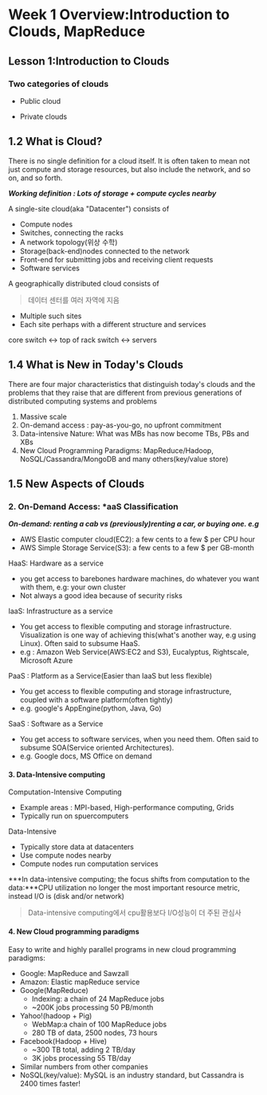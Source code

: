 # Week 1 Overview:Introduction to Clouds, MapReduce

## Lesson 1:Introduction to Clouds

### Two categories of clouds

- Public cloud

- Private clouds

## 1.2 What is Cloud?

There is no single definition for a cloud itself. It is often taken to mean not just compute and storage resources, but also include the network, and so on, and so forth. 

***Working definition : Lots of storage + compute cycles nearby***

A single-site cloud(aka "Datacenter") consists of

- Compute nodes
- Switches, connecting the racks
- A network topology(위상 수학)
- Storage(back-end)nodes connected to the network
- Front-end for submitting jobs and receiving client requests
- Software services

A geographically distributed cloud consists of

> 데이터 센터를 여러 자역에 지음

- Multiple such sites
- Each site perhaps with a different structure and services

core switch <-> top of rack switch <-> servers

## 1.4 What is New in Today's Clouds

There are four major characteristics that distinguish today's clouds and the problems that they raise that are different from previous generations of distributed computing systems and problems

1. Massive scale
2. On-demand access : pay-as-you-go, no upfront commitment
3. Data-intensive Nature: What was MBs has now become TBs, PBs and XBs
4. New Cloud Programming Paradigms: MapReduce/Hadoop, NoSQL/Cassandra/MongoDB and many others(key/value store)

## 1.5 New Aspects of Clouds

### 2. On-Demand Access: *aaS Classification

***On-demand: renting a cab vs (previously)renting a car, or buying one. e.g***

- AWS Elastic computer cloud(EC2): a few cents to a few $ per CPU hour
- AWS Simple Storage Service(S3): a few cents to a few $ per GB-month

HaaS: Hardware as a service

- you get access to barebones hardware machines, do whatever you want with them, e.g: your own cluster 
- Not always a good idea because of security risks

IaaS: Infrastructure as a service

- You get access to flexible computing and storage infrastructure. Visualization is one way of achieving this(what's another way, e.g using Linux). Often said to subsume HaaS.
- e.g : Amazon Web Service(AWS:EC2 and S3), Eucalyptus, Rightscale, Microsoft Azure

PaaS : Platform as a Service(Easier than IaaS but less flexible)

- You get access to flexible computing and storage infrastructure, coupled with a software platform(often tightly)
- e.g. google's AppEngine(python, Java, Go)

SaaS : Software as a Service

- You get access to software services, when you need them. Often said to subsume SOA(Service oriented Architectures).
- e.g. Google docs, MS Office on demand

#### 3. Data-Intensive computing

Computation-Intensive Computing

- Example areas : MPI-based, High-performance computing, Grids
- Typically run on spuercomputers

Data-Intensive

- Typically store data at datacenters
- Use compute nodes nearby
- Compute nodes run computation services

***In data-intensive computing; the focus shifts from computation to the data:***CPU utilization no longer the most important resource metric, instead I/O is (disk and/or network)

> Data-intensive computing에서 cpu활용보다 I/O성능이 더 주된 관심사

#### 4. New Cloud programming paradigms

Easy to write and highly parallel programs in new cloud programming paradigms:

- Google: MapReduce and Sawzall
- Amazon: Elastic mapReduce service
- Google(MapReduce)
  - Indexing: a chain of 24 MapReduce jobs
  - ~200K jobs processing 50 PB/month
- Yahoo!(hadoop + Pig)
  - WebMap:a chain of 100 MapReduce jobs
  - 280 TB of data, 2500 nodes, 73 hours
- Facebook(Hadoop + Hive)
  - ~300 TB total, adding 2 TB/day
  - 3K jobs processing 55 TB/day
- Similar numbers from other companies
- NoSQL(key/value): MySQL is  an industry standard, but Cassandra is 2400 times faster!

